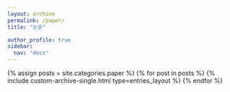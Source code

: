 ```yaml
---
layout: archive
permalink: /paper/
title: "논문"

author_profile: true
sidebar:
  nav: "docs"
---
```


{% assign posts = site.categories.paper %}
{% for post in posts %}
  {% include custom-archive-single.html type=entries_layout %}
{% endfor %}